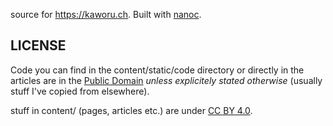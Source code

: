 source for https://kaworu.ch. Built with [nanoc](https://nanoc.ws/).

LICENSE
-------
Code you can find in the content/static/code directory or directly in the
articles are in the
[Public Domain](https://creativecommons.org/publicdomain/zero/1.0/)
_unless explicitely stated otherwise_ (usually stuff I've copied from
elsewhere).

stuff in content/ (pages, articles etc.) are under
[CC BY 4.0](https://creativecommons.org/licenses/by/4.0/).
